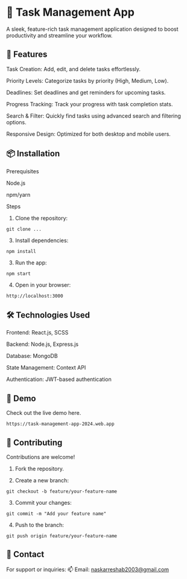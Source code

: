 <h1>📝 Task Management App</h1>

A sleek, feature-rich task management application designed to boost productivity and streamline your workflow.

<h2>🚀 Features</h2>

Task Creation: Add, edit, and delete tasks effortlessly.

Priority Levels: Categorize tasks by priority (High, Medium, Low).

Deadlines: Set deadlines and get reminders for upcoming tasks.

Progress Tracking: Track your progress with task completion stats.

Search & Filter: Quickly find tasks using advanced search and filtering options.

Responsive Design: Optimized for both desktop and mobile users.


<h2>📦 Installation</h2>

Prerequisites

Node.js

npm/yarn


Steps

1. Clone the repository:
```shell
git clone ...
```

3. Install dependencies:
```shell
npm install
```

3. Run the app:
```shell
npm start
```

4. Open in your browser:
```shell
http://localhost:3000
```


<h2>🛠️ Technologies Used</h2>

Frontend: React.js, SCSS

Backend: Node.js, Express.js

Database: MongoDB

State Management: Context API

Authentication: JWT-based authentication


<h2>🌟 Demo</h2>

Check out the live demo here.
```shell
https://task-management-app-2024.web.app
```
<h2>🤝 Contributing</h2>

Contributions are welcome!

1. Fork the repository.


2. Create a new branch:
```shell
git checkout -b feature/your-feature-name
```

3. Commit your changes:
```shell
git commit -m "Add your feature name"
```

4. Push to the branch:
```shell
git push origin feature/your-feature-name
``` 

<h2>📧 Contact</h2>

For support or inquiries:
📫 Email: [naskarreshab2003@gmail.com](mailto:naskarreshab2003@gmail.com)
